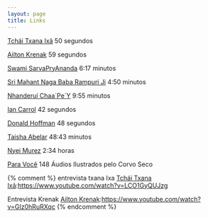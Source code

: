 ```yaml
---
layout: page
title: Links
---
```



[Tchái Txana Ixã] 50 segundos

[Ailton Krenak]   59 segundos

[Swami SarvaPryAnanda] 6:17 minutos

[Sri Mahant Naga Baba Rampuri Ji] 4:50 minutos

[Nhanderuí Chaa´Pe´Y] 9:55 minutos

[Ian Carrol] 42 segundos

[Donald Hoffman] 48 segundos

[Taisha Abelar] 48:43 minutos

[Nyei Murez] 2:34 horas

[Para Você] 148 Áudios Ilustrados pelo Corvo Seco



[Tchái Txana Ixã]:https://www.youtube.com/watch?v=xvwEU7d-8LU

[Ailton Krenak]:https://www.youtube.com/shorts/1FALODzvyVo

[Swami SarvaPryAnanda]:https://www.youtube.com/watch?v=DApqQIFP9Ro

[Sri Mahant Naga Baba Rampuri Ji]:https://www.youtube.com/watch?v=IFM-4slItSc

[Nhanderuí Chaa´Pe´Y]:https://www.youtube.com/watch?v=UakzF88KqiM

[Ian Carrol]:https://www.youtube.com/shorts/Ljbr9xRNrF8

[Donald Hoffman]:https://www.youtube.com/shorts/vddcsnSz6nU

[Taisha Abelar]:https://www.youtube.com/watch?v=aej8oHv9F74

[Nyei Murez]:https://www.youtube.com/watch?v=M4bFRjVzdD0

[Para Você]:https://www.youtube.com/playlist?list=PLRs439TDVSngZCKRVxv9S6mVd0Kx63U2U

{% comment %}
entrevista txana Ixa
[Tchái Txana Ixã]:https://www.youtube.com/watch?v=LCO1GyQUJzg

Entrevista Krenak
[Ailton Krenak]:https://www.youtube.com/watch?v=GIz0hRuRXqc
{% endcomment %}

